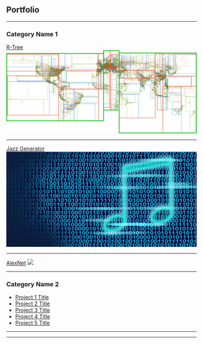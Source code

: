## Portfolio

---

### Category Name 1 

[R-Tree](/sample_page)
<img src="images/r_tree_picture.png?raw=true"/>

---
[Jazz Generator](/pdf/sample_presentation.pdf)
<img src="images/music_generator_picture.jpg?raw=true"/>

---
[AlexNet](http://example.com/)
<img src="alex_net_picture.png?raw=true"/>

---

### Category Name 2

- [Project 1 Title](http://example.com/)
- [Project 2 Title](http://example.com/)
- [Project 3 Title](http://example.com/)
- [Project 4 Title](http://example.com/)
- [Project 5 Title](http://example.com/)

---




---

